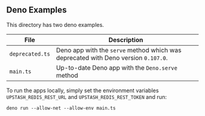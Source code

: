 
## Deno Examples

This directory has two deno examples.

| File            | Description |
| --------------- | ----------- |
| `deprecated.ts` | Deno app with the `serve` method which was deprecated with Deno version `0.107.0`. |
| `main.ts`       | Up-to-date Deno app with the `Deno.serve` method |

To run the apps locally, simply set the environment variables `UPSTASH_REDIS_REST_URL` and `UPSTASH_REDIS_REST_TOKEN` and run:

```
deno run --allow-net --allow-env main.ts
```